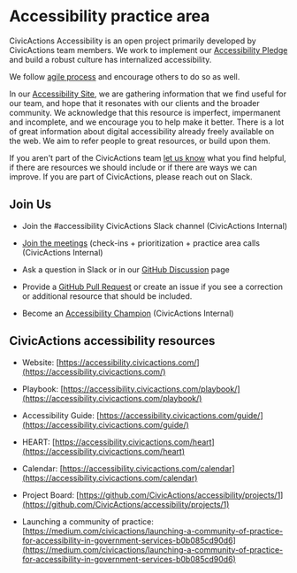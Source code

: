 # Accessibility practice area

CivicActions Accessibility is an open project primarily developed by CivicActions team members. We work to implement our [Accessibility Pledge](https://accessibility.civicactions.com/posts/CivicActions-Accessibility-Pledge) and build a robust culture has internalized accessibility.

We follow [agile process](https://accessibility.civicactions.com/agile) and encourage others to do so as well.

In our [Accessibility Site](https://accessibility.civicactions.com/agile), we are gathering information that we find useful for our team, and hope that it resonates with our clients and the broader community. We acknowledge that this resource is imperfect, impermanent and incomplete, and we encourage you to help make it better. There is a lot of great information about digital accessibility already freely available on the web. We aim to refer people to great resources, or build upon them.

If you aren't part of the CivicActions team [let us know](https://accessibility.civicactions.com/contact) what you find helpful, if there are resources we should include or if there are ways we can improve. If you are part of CivicActions, please reach out on Slack.

## Join Us

- Join the #accessibility CivicActions Slack channel (CivicActions Internal)

- [Join the meetings](https://accessibility.civicactions.com/calendar) (check-ins + prioritization + practice area calls (CivicActions Internal)

- Ask a question in Slack or in our [GitHub Discussion](https://github.com/CivicActions/accessibility/discussions) page

- Provide a [GitHub Pull Request](https://docs.github.com/en/pull-requests/collaborating-with-pull-requests/proposing-changes-to-your-work-with-pull-requests/creating-a-pull-request) or create an issue if you see a correction or additional resource that should be included.

- Become an [Accessibility Champion](https://accessibility.civicactions.com/guide/champions-program) (CivicActions Internal)

## CivicActions accessibility resources

- Website: [https://accessibility.civicactions.com/](https://accessibility.civicactions.com/)

- Playbook: [https://accessibility.civicactions.com/playbook/](https://accessibility.civicactions.com/playbook/)

- Accessibility Guide: [https://accessibility.civicactions.com/guide/](https://accessibility.civicactions.com/guide/)

- HEART: [https://accessibility.civicactions.com/heart](https://accessibility.civicactions.com/heart)

- Calendar: [https://accessibility.civicactions.com/calendar](https://accessibility.civicactions.com/calendar)

- Project Board: [https://github.com/CivicActions/accessibility/projects/1](https://github.com/CivicActions/accessibility/projects/1)

- Launching a community of practice: [https://medium.com/civicactions/launching-a-community-of-practice-for-accessibility-in-government-services-b0b085cd90d6](https://medium.com/civicactions/launching-a-community-of-practice-for-accessibility-in-government-services-b0b085cd90d6)
